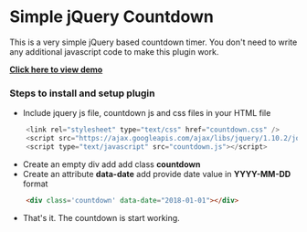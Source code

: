 # Simple jQuery Countdown
This is a very simple jQuery based countdown timer. You don't need to write any additional javascript code to make this plugin work.

[<b>Click here to view demo</b>](https://sujeetkrsingh.github.io/simple-jquery-countdown/)

### Steps to install and setup plugin
* Include jquery js file, countdown js and css files in your HTML file

```javascript
	<link rel="stylesheet" type="text/css" href="countdown.css" />
	<script src="https://ajax.googleapis.com/ajax/libs/jquery/1.10.2/jquery.min.js"></script>
	<script type="text/javascript" src="countdown.js"></script>
```
* Create an empty div add add class <b>countdown</b>
* Create an attribute <b>data-date</b> add provide date value in <b>YYYY-MM-DD</b> format

```html
	<div class='countdown' data-date="2018-01-01"></div>
```
* That's it. The countdown is start working.
